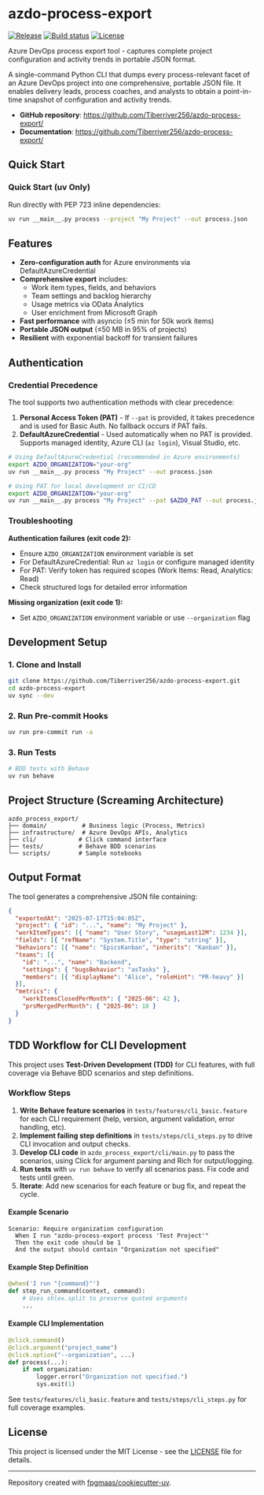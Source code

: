 # azdo-process-export

[![Release](https://img.shields.io/github/v/release/Tiberriver256/azdo-process-export)](https://img.shields.io/github/v/release/Tiberriver256/azdo-process-export)
[![Build status](https://img.shields.io/github/actions/workflow/status/Tiberriver256/azdo-process-export/main.yml?branch=main)](https://github.com/Tiberriver256/azdo-process-export/actions/workflows/main.yml?query=branch%3Amain)
[![License](https://img.shields.io/github/license/Tiberriver256/azdo-process-export)](https://img.shields.io/github/license/Tiberriver256/azdo-process-export)

Azure DevOps process export tool - captures complete project configuration and activity trends in portable JSON format.

A single-command Python CLI that dumps every process-relevant facet of an Azure DevOps project into one comprehensive, portable JSON file. It enables delivery leads, process coaches, and analysts to obtain a point-in-time snapshot of configuration and activity trends.

- **GitHub repository**: <https://github.com/Tiberriver256/azdo-process-export/>
- **Documentation**: <https://github.com/Tiberriver256/azdo-process-export/>

## Quick Start


### Quick Start (uv Only)

Run directly with PEP 723 inline dependencies:

```bash
uv run __main__.py process --project "My Project" --out process.json
```

## Features

- **Zero-configuration auth** for Azure environments via DefaultAzureCredential
- **Comprehensive export** includes:
  - Work item types, fields, and behaviors
  - Team settings and backlog hierarchy
  - Usage metrics via OData Analytics
  - User enrichment from Microsoft Graph
- **Fast performance** with asyncio (≤5 min for 50k work items)
- **Portable JSON output** (≤50 MB in 95% of projects)
- **Resilient** with exponential backoff for transient failures

## Authentication

### Credential Precedence

The tool supports two authentication methods with clear precedence:

1. **Personal Access Token (PAT)** - If `--pat` is provided, it takes precedence and is used for Basic Auth. No fallback occurs if PAT fails.
2. **DefaultAzureCredential** - Used automatically when no PAT is provided. Supports managed identity, Azure CLI (`az login`), Visual Studio, etc.

```bash
# Using DefaultAzureCredential (recommended in Azure environments)
export AZDO_ORGANIZATION="your-org"
uv run __main__.py process "My Project" --out process.json

# Using PAT for local development or CI/CD
export AZDO_ORGANIZATION="your-org"
uv run __main__.py process "My Project" --pat $AZDO_PAT --out process.json
```

### Troubleshooting

**Authentication failures (exit code 2):**
- Ensure `AZDO_ORGANIZATION` environment variable is set
- For DefaultAzureCredential: Run `az login` or configure managed identity
- For PAT: Verify token has required scopes (Work Items: Read, Analytics: Read)
- Check structured logs for detailed error information

**Missing organization (exit code 1):**
- Set `AZDO_ORGANIZATION` environment variable or use `--organization` flag

## Development Setup

### 1. Clone and Install

```bash
git clone https://github.com/Tiberriver256/azdo-process-export.git
cd azdo-process-export
uv sync --dev
```

### 2. Run Pre-commit Hooks

```bash
uv run pre-commit run -a
```

### 3. Run Tests

```bash
# BDD tests with Behave
uv run behave
```

## Project Structure (Screaming Architecture)

```
azdo_process_export/
├── domain/          # Business logic (Process, Metrics)
├── infrastructure/  # Azure DevOps APIs, Analytics
├── cli/            # Click command interface
├── tests/          # Behave BDD scenarios
└── scripts/        # Sample notebooks
```

## Output Format

The tool generates a comprehensive JSON file containing:

```json
{
  "exportedAt": "2025-07-17T15:04:05Z",
  "project": { "id": "...", "name": "My Project" },
  "workItemTypes": [{ "name": "User Story", "usageLast12M": 1234 }],
  "fields": [{ "refName": "System.Title", "type": "string" }],
  "behaviors": [{ "name": "EpicsKanban", "inherits": "Kanban" }],
  "teams": [{
    "id": "...", "name": "Backend",
    "settings": { "bugsBehavior": "asTasks" },
    "members": [{ "displayName": "Alice", "roleHint": "PR-heavy" }]
  }],
  "metrics": {
    "workItemsClosedPerMonth": { "2025-06": 42 },
    "prsMergedPerMonth": { "2025-06": 18 }
  }
}
```

## TDD Workflow for CLI Development

This project uses **Test-Driven Development (TDD)** for CLI features, with full coverage via Behave BDD scenarios and step definitions.

### Workflow Steps
1. **Write Behave feature scenarios** in `tests/features/cli_basic.feature` for each CLI requirement (help, version, argument validation, error handling, etc).
2. **Implement failing step definitions** in `tests/steps/cli_steps.py` to drive CLI invocation and output checks.
3. **Develop CLI code** in `azdo_process_export/cli/main.py` to pass the scenarios, using Click for argument parsing and Rich for output/logging.
4. **Run tests** with `uv run behave` to verify all scenarios pass. Fix code and tests until green.
5. **Iterate**: Add new scenarios for each feature or bug fix, and repeat the cycle.

#### Example Scenario
```feature
Scenario: Require organization configuration
  When I run "azdo-process-export process 'Test Project'"
  Then the exit code should be 1
  And the output should contain "Organization not specified"
```

#### Example Step Definition
```python
@when('I run "{command}"')
def step_run_command(context, command):
    # Uses shlex.split to preserve quoted arguments
    ...
```

#### Example CLI Implementation
```python
@click.command()
@click.argument("project_name")
@click.option("--organization", ...)
def process(...):
    if not organization:
        logger.error("Organization not specified.")
        sys.exit(1)
```
See `tests/features/cli_basic.feature` and `tests/steps/cli_steps.py` for full coverage examples.

## License

This project is licensed under the MIT License - see the [LICENSE](LICENSE) file for details.

---

Repository created with [fpgmaas/cookiecutter-uv](https://github.com/fpgmaas/cookiecutter-uv).